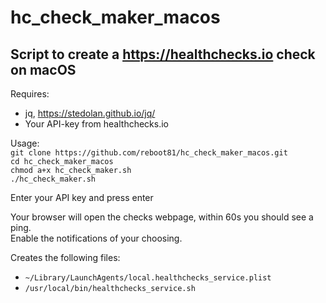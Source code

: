 # hc_check_maker_macos
## Script to create a https://healthchecks.io check on macOS
Requires:
* jq, https://stedolan.github.io/jq/  
* Your API-key from healthchecks.io

Usage:  
`git clone https://github.com/reboot81/hc_check_maker_macos.git`  
`cd hc_check_maker_macos`  
`chmod a+x hc_check_maker.sh`  
`./hc_check_maker.sh`

Enter your API key and press enter

Your browser will open the checks webpage, within 60s you should see a ping.  
Enable the notifications of your choosing.

Creates the following files:  
* `~/Library/LaunchAgents/local.healthchecks_service.plist`  
* `/usr/local/bin/healthchecks_service.sh`
